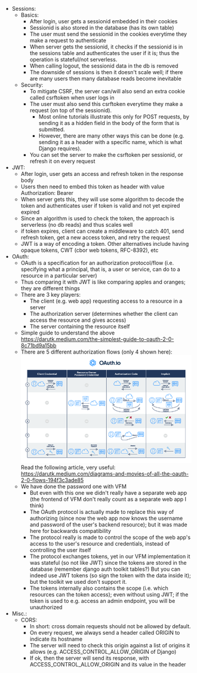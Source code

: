 - Sessions:
    - Basics: 
        - After login, user gets a sessionid embedded in their cookies 
        - Sessionid is also stored in the database (has its own table)
        - The user must send the sessionid in the cookies everytime they make a request to authenticate
        - When server gets the sessionid, it checks if the sessionid is in the sessions table and authenticates the user if it is; thus the operation is stateful/not serverless.
        - When calling logout, the sessionid data in the db is removed
        - The downside of sessions is then it doesn't scale well; if there are many users then many database reads become inevitable
    - Security:
        - To mitigate CSRF, the server can/will also send an extra cookie called csrftoken when user logs in
        - The user must also send this csrftoken everytime they make a request (on top of the sessionid). 
          - Most online tutorials illustrate this only for POST requests, by sending it as a hidden field in the body of the form that is submitted. 
          - However, there are many other ways this can be done (e.g. sending it as a header with a specific name, which is what Django requires).
        - You can set the server to make the csrftoken per sessionid, or refresh it on every request
- JWT:
    - After login, user gets an access and refresh token in the response body
    - Users then need to embed this token as header with value Authorization: Bearer
    - When server gets this, they will use some algorithm to decode the token and authenticates user if token is valid and not yet expired
 expired  
    - Since an algorithm is used to check the token, the approach is serverless (no db reads) and thus scales well
    - if token expires, client can create a middleware to catch 401, send refresh token, get a new access token, and retry the request
    - JWT is a way of encoding a token. Other alternatives include having opaque tokens, CWT (cbor web tokens, RFC-8392), etc                       
- OAuth:
    - OAuth is a specification for an authorization protocol/flow (i.e. specifying what a principal, that is, a user or service, can do to a resource in a particular server)
    - Thus comparing it with JWT is like comparing apples and oranges; they are different things
    - There are 3 key players:
      - The client (e.g. web app) requesting access to a resource in a server
      - The authorization server (determines whether the client can access the resource and gives access)
      - The server containing the resource itself
    - Simple guide to understand the above https://darutk.medium.com/the-simplest-guide-to-oauth-2-0-8c71bd9a15bb
    - There are 5 different authorization flows (only 4 shown here):
    ![alt text](oauth_flows.png "These are also the grant_types parameter")
    Read the following article, very useful:
https://darutk.medium.com/diagrams-and-movies-of-all-the-oauth-2-0-flows-194f3c3ade85
    - We have done the password one with VFM
        -  But even with this one we didn't really have a separate web app (the frontend of VFM don't really count as a separate web app I think)
        - The OAuth protocol is actually made to replace this way of authorizing (since now the web app now knows the username and password of the user's backend resource); but it was made here for backwards compatibility
        - The protocol really is made to control the scope of the web app's access to the user's resource and credentials, instead of controlling the user itself
        - The protocol exchanges tokens, yet in our VFM implementation it was stateful (so not like JWT) since the tokens are stored in the database (remember django auth toolkit tables?) But you can indeed use JWT tokens (so sign the token with the data inside it); but the toolkit we used don't support it.
        - The tokens internally also contains the scope (i.e. which resources can the token access); even without using JWT; if the token is used to e.g. access an admin endpoint, you will be unauthorized            
- Misc.:
  - CORS:
    - In short: cross domain requests should not be allowed by default.
    - On every request, we always send a header called ORIGIN to indicate its hostname
    - The server will need to check this origin against a list of origins it allows (e.g. ACCESS_CONTROL_ALLOW_ORIGIN of Django)
    - If ok, then the server will send its response, with ACCESS_CONTROL_ALLOW_ORIGIN and its value in the header
